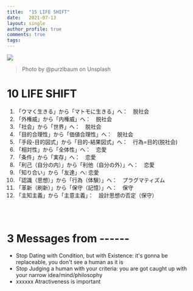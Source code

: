 ```yaml
---
title:  "15 LIFE SHIFT"
date:   2021-07-13
layout: single
author_profile: true
comments: true
tags:
---
```


![](https://images.unsplash.com/photo-1558522195-e1201b090344?ixid=MnwxMjA3fDB8MHxwaG90by1wYWdlfHx8fGVufDB8fHx8&ixlib=rb-1.2.1&auto=format&fit=crop&w=1050&q=80)
> Photo by @purzlbaum on Unsplash

# 10 LIFE SHIFT
1. 「ウマく生きる」から「マトモに生きる」へ：　脱社会
3. 「外権威」から「内権威」へ：　脱社会
6. 「社会」から「世界」へ：　脱社会
7. 「目的合理性」から「価値合理性」へ：　脱社会
8. 「手段-目的図式」から「目的-結果図式」へ：　行為=目的(脱社会)
9. 「相対性」から「全体性」へ：　恋愛
10. 「条件」から「実存」へ：　恋愛 
11. 「利己（自分の内）」から「利他（自分の外）」へ：　恋愛 
12. 「知り合い」から「友達」へ: 恋愛
13. 「認識（思想）」から「行為（体験）」へ：　プラグマティズム
14.  「革新（刷新）」から「保守（記憶）」へ：　保守
15. 「主知主義」から「主意主義」：　設計思想の否定（保守）


<br />
<br />

# 3 Messages from ------
- Stop Dating with Condition, but with Existence: it's gonna be replaceable, you don't see a human as it is
- Stop Judging a human with your criteria: you are got caught up with your narrow idea/mind/philosophy
- xxxxxx Atractiveness is important
